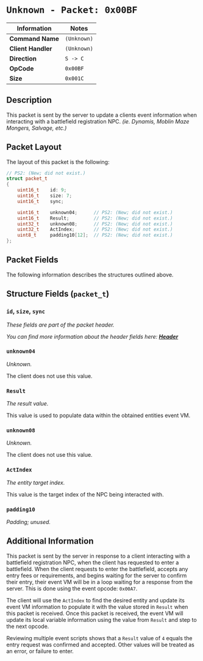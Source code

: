 # `Unknown - Packet: 0x00BF`

| Information               | Notes |
|---                        |---    |
| **Command Name**          | `(Unknown)` |
| **Client Handler**        | `(Unknown)` |
| **Direction**             | `S -> C` |
| **OpCode**                | `0x00BF` |
| **Size**                  | `0x001C` |

## Description

This packet is sent by the server to update a clients event information when interacting with a battlefield registration NPC. _(ie. Dynamis, Moblin Maze Mongers, Salvage, etc.)_

## Packet Layout

The layout of this packet is the following:

```cpp
// PS2: (New; did not exist.)
struct packet_t
{
    uint16_t    id: 9;
    uint16_t    size: 7;
    uint16_t    sync;

    uint16_t    unknown04;      // PS2: (New; did not exist.)
    uint16_t    Result;         // PS2: (New; did not exist.)
    uint32_t    unknown08;      // PS2: (New; did not exist.)
    uint32_t    ActIndex;       // PS2: (New; did not exist.)
    uint8_t     padding10[12];  // PS2: (New; did not exist.)
};
```

## Packet Fields

The following information describes the structures outlined above.

## Structure Fields (`packet_t`)

### `id`, `size`, `sync`

_These fields are part of the packet header._

_You can find more information about the header fields here: [**Header**](/world/HEADER.md)_

### `unknown04`

_Unknown._

The client does not use this value.

### `Result`

_The result value._

This value is used to populate data within the obtained entities event VM.

### `unknown08`

_Unknown._

The client does not use this value.

### `ActIndex`

_The entity target index._

This value is the target index of the NPC being interacted with.

### `padding10`

_Padding; unused._

## Additional Information

This packet is sent by the server in response to a client interacting with a battlefield registration NPC, when the client has requested to enter a battlefield. When the client requests to enter the battlefield, accepts any entry fees or requirements, and begins waiting for the server to confirm their entry, their event VM will be in a loop waiting for a response from the server. This is done using the event opcode: `0x00A7`.

The client will use the `ActIndex` to find the desired entity and update its event VM information to populate it with the value stored in `Result` when this packet is received. Once this packet is received, the event VM will update its local variable information using the value from `Result` and step to the next opcode.

Reviewing multiple event scripts shows that a `Result` value of `4` equals the entry request was confirmed and accepted. Other values will be treated as an error, or failure to enter.
